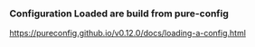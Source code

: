### Configuration Loaded are build from pure-config

https://pureconfig.github.io/v0.12.0/docs/loading-a-config.html
